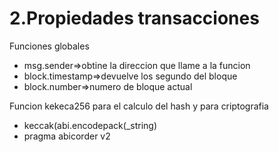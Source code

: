 # 2.Propiedades transacciones

Funciones globales

* msg.sender=>obtine la direccion que llame a la funcion
* block.timestamp=>devuelve los segundo del bloque
* block.number=>numero de bloque actual

Funcion kekeca256 para el calculo del hash y para criptografia

* keccak(abi.encodepack(\_string)
* pragma abicorder v2
